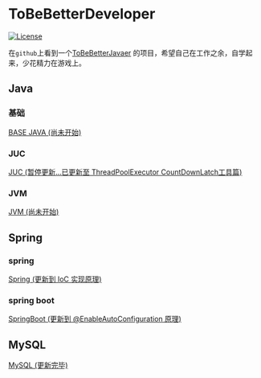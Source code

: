 # ToBeBetterDeveloper

[![License](https://img.shields.io/badge/license-Apache%202-4EB1BA.svg)](https://www.apache.org/licenses/LICENSE-2.0.html)

在`github`上看到一个[ToBeBetterJavaer](https://github.com/itwanger/toBeBetterJavaer) 的项目，希望自己在工作之余，自学起来，少花精力在游戏上。


## Java

### 基础

[BASE JAVA (尚未开始)](./Java/base/README.md)

### JUC 

[JUC (暂停更新...已更新至 ThreadPoolExecutor CountDownLatch工具篇)](./Java/juc/README.md)


### JVM 

[JVM (尚未开始)](./Java/jvm/README.md)


## Spring 

### spring 
[Spring (更新到 IoC 实现原理)](./Java/spring/README.md)

### spring boot
[SpringBoot (更新到 @EnableAutoConfiguration 原理)](./Java/springboot/README.md)

## MySQL

[MySQL (更新完毕)](./MySQL/README.md)
